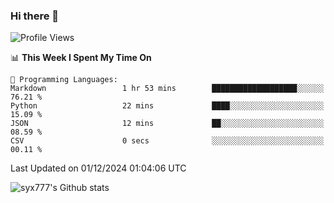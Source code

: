 ### Hi there 👋

<!--
**syx777/syx777** is a ✨ _special_ ✨ repository because its `README.md` (this file) appears on your GitHub profile.

Here are some ideas to get you started:

- 🔭 I’m currently working on ...
- 🌱 I’m currently learning ...
- 👯 I’m looking to collaborate on ...
- 🤔 I’m looking for help with ...
- 💬 Ask me about ...
- 📫 How to reach me: ...
- 😄 Pronouns: ...
- ⚡ Fun fact: ...
-->
<!--START_SECTION:waka-->
![Profile Views](http://img.shields.io/badge/Profile%20Views-0-blue)

📊 **This Week I Spent My Time On** 

```text
💬 Programming Languages: 
Markdown                 1 hr 53 mins        ███████████████████░░░░░░   76.21 % 
Python                   22 mins             ████░░░░░░░░░░░░░░░░░░░░░   15.09 % 
JSON                     12 mins             ██░░░░░░░░░░░░░░░░░░░░░░░   08.59 % 
CSV                      0 secs              ░░░░░░░░░░░░░░░░░░░░░░░░░   00.11 % 
```


 Last Updated on 01/12/2024 01:04:06 UTC
<!--END_SECTION:waka-->

![syx777's Github stats](https://github-readme-stats-syx777.vercel.app/api?username=syx777&show_icons=true&count_private=true)
